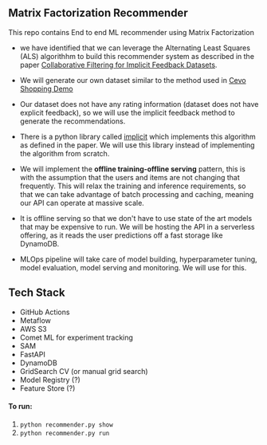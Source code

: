 ## Matrix Factorization Recommender
This repo contains End to end ML recommender using Matrix Factorization

- we have identified that we can leverage the Alternating Least Squares (ALS) algorithhm to build this recommender system as described in the paper [Collaborative Filtering for Implicit Feedback Datasets](http://yifanhu.net/PUB/cf.pdf).

- We will generate our own dataset similar to the method used in [Cevo Shopping Demo](https://github.com/cevoaustralia/cevo-shopping-demo)

- Our dataset does not have any rating information (dataset does not have explicit feedback), so we will use the implicit feedback method to generate the recommendations.

- There is a python library called [implicit](https://github.com/benfred/implicit) which implements this algorithm as defined in the paper. We will use this library instead of implementing the algorithm from scratch.

- We will implement the **offline training-offline serving** pattern, this is with the assumption that the users and items are not changing that frequently. This will relax the training and inference requirements, so that we can take advantage of batch processing and caching, meaning our API can operate at massive scale.

- It is offline serving so that we don't have to use state of the art models that may be expensive to run. We will be hosting the API in a serverless offering, as it reads the user predictions off a fast storage like DynamoDB.

- MLOps pipeline will take care of model building, hyperparameter tuning, model evaluation, model serving and monitoring. We will use <insert your tool choice> for this.

## Tech Stack
- GitHub Actions
- Metaflow
- AWS S3
- Comet ML for experiment tracking
- SAM
- FastAPI
- DynamoDB
- GridSearch CV (or manual grid search)
- Model Registry (?)
- Feature Store (?)

#### To run:
1. ```python recommender.py show```
1. ```python recommender.py run```

